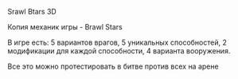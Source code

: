 Srawl Btars 3D

Копия механик игры - Brawl Stars

В игре есть:
 5 вариантов врагов,
 5 уникальных способностей,
 2 модификации для каждой способности,
 4 варианта вооружения.
 
Все это можно протестировать в битве против всех на арене 


